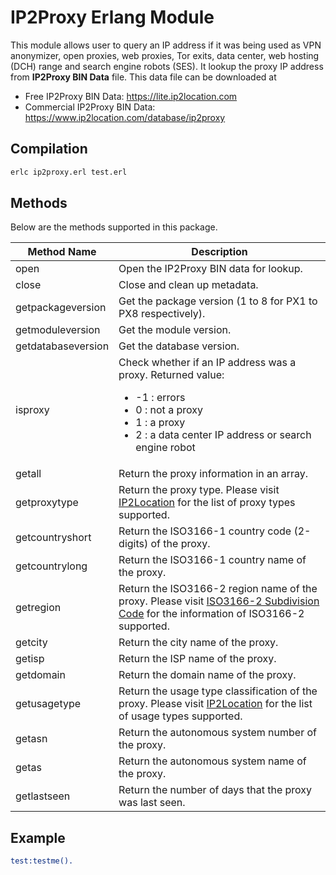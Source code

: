 # IP2Proxy Erlang Module

This module allows user to query an IP address if it was being used as VPN anonymizer, open proxies, web proxies, Tor exits, data center, web hosting (DCH) range and search engine robots (SES). It lookup the proxy IP address from **IP2Proxy BIN Data** file. This data file can be downloaded at

* Free IP2Proxy BIN Data: https://lite.ip2location.com
* Commercial IP2Proxy BIN Data: https://www.ip2location.com/database/ip2proxy


## Compilation

```bash
erlc ip2proxy.erl test.erl
```

## Methods
Below are the methods supported in this package.

|Method Name|Description|
|---|---|
|open|Open the IP2Proxy BIN data for lookup.|
|close|Close and clean up metadata.|
|getpackageversion|Get the package version (1 to 8 for PX1 to PX8 respectively).|
|getmoduleversion|Get the module version.|
|getdatabaseversion|Get the database version.|
|isproxy|Check whether if an IP address was a proxy. Returned value:<ul><li>-1 : errors</li><li>0 : not a proxy</li><li>1 : a proxy</li><li>2 : a data center IP address or search engine robot</li></ul>|
|getall|Return the proxy information in an array.|
|getproxytype|Return the proxy type. Please visit <a href="https://www.ip2location.com/database/px8-ip-proxytype-country-region-city-isp-domain-usagetype-asn-lastseen" target="_blank">IP2Location</a> for the list of proxy types supported.|
|getcountryshort|Return the ISO3166-1 country code (2-digits) of the proxy.|
|getcountrylong|Return the ISO3166-1 country name of the proxy.|
|getregion|Return the ISO3166-2 region name of the proxy. Please visit <a href="https://www.ip2location.com/free/iso3166-2" target="_blank">ISO3166-2 Subdivision Code</a> for the information of ISO3166-2 supported.|
|getcity|Return the city name of the proxy.|
|getisp|Return the ISP name of the proxy.|
|getdomain|Return the domain name of the proxy.|
|getusagetype|Return the usage type classification of the proxy. Please visit <a href="https://www.ip2location.com/database/px8-ip-proxytype-country-region-city-isp-domain-usagetype-asn-lastseen" target="_blank">IP2Location</a> for the list of usage types supported.|
|getasn|Return the autonomous system number of the proxy.|
|getas|Return the autonomous system name of the proxy.|
|getlastseen|Return the number of days that the proxy was last seen.|

## Example

```erlang
test:testme().
```
